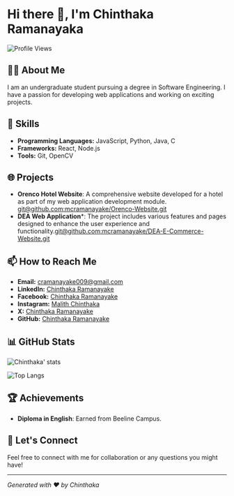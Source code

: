 # Hi there 👋, I'm Chinthaka Ramanayaka

![Profile Views](https://komarev.com/ghpvc/?username=your-mcramanayake&color=blue)

## 👨‍💻 About Me

I am an undergraduate student pursuing a degree in Software Engineering. I have a passion for developing web applications and working on exciting projects. 

## 🚀 Skills

- **Programming Languages:** JavaScript, Python, Java, C
- **Frameworks:** React, Node.js
- **Tools:** Git, OpenCV

## 🌐 Projects

- **Orenco Hotel Website**: A comprehensive website developed for a hotel as part of my web application development module. [git@github.com:mcramanayake/Orenco-Website.git](#)
- **DEA Web Application***: The project includes various features and pages designed to enhance the user experience and functionality.[git@github.com:mcramanayake/DEA-E-Commerce-Website.git](#) 

## 📫 How to Reach Me

- **Email:** cramanayake009@gmail.com
- **LinkedIn:** [Chinthaka Ramanayake](https://www.linkedin.com/in/chinthaka-ramanayake/)
- **Facebook:** [Chinthaka Ramanayake](https://www.facebook.com/malith.chinthaka.391/)
- **Instagram:** [Malith Chinthaka](https://www.instagram.com/malith_chinthaka_/)
- **X:** [Chinthaka Ramanayake](https://x.com/mcramanayake)
- **GitHub:** [Chinthaka Ramanayake](https://github.com/mcramanayake)

## 📊 GitHub Stats

![Chinthaka' stats](https://github-readme-stats.vercel.app/api?username=mcramanayake&show_icons=true&theme=radical)

![Top Langs](https://github-readme-stats.vercel.app/api/top-langs/?username=mcramanayake&layout=compact&theme=radical)

## 🏆 Achievements

- **Diploma in English**: Earned from Beeline Campus.


## 💬 Let's Connect

Feel free to connect with me for collaboration or any questions you might have!

---

*Generated with ❤️ by Chinthaka*

